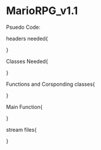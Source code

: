 # MarioRPG_v1.1


Psuedo Code:

headers needed{

}

Classes Needed{


}


Functions and Corsponding classes{

}

Main Function{

}

stream files{

}

